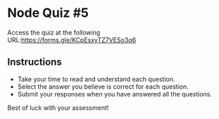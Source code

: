 # Node Quiz #5

Access the quiz at the following URL:https://forms.gle/KCpEsxyTZ7VESo3q6

## Instructions
- Take your time to read and understand each question.
- Select the answer you believe is correct for each question.
- Submit your responses when you have answered all the questions.

Best of luck with your assessment!    